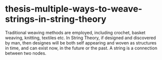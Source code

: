 # thesis-multiple-ways-to-weave-strings-in-string-theory
Traditional weaving methods are employed, including crochet, basket weaving, knitting, textiles etc. In String Theory, if designed and discovered by man, then designes will be both self appearing and woven as structures in time, and can exist now, in the future or the past. A string is a connection between two nodes.

